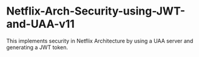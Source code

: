 # Netflix-Arch-Security-using-JWT-and-UAA-v11
This implements security in Netflix Architecture by using a UAA server and generating a JWT token.
